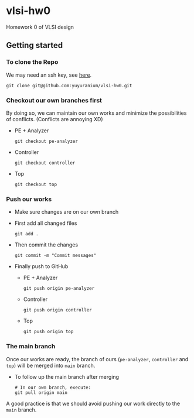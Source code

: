 # vlsi-hw0
Homework 0 of VLSI design

## Getting started

### To clone the Repo

We may need an ssh key, see [here](https://docs.github.com/en/authentication/connecting-to-github-with-ssh/adding-a-new-ssh-key-to-your-github-account).

```shell
git clone git@github.com:yuyuranium/vlsi-hw0.git
```

### Checkout our own branches first

By doing so, we can maintain our own works and minimize the possibilities of conflicts. (Conflicts are annoying XD)

- PE + Analyzer

  ```shell
  git checkout pe-analyzer
  ```

- Controller

  ```shell
  git checkout controller
  ```

- Top

  ```shell
  git checkout top
  ```

### Push our works

- Make sure changes are on our own branch

- First add all changed files

  ```shell
  git add .
  ```

- Then commit the changes

  ```shell
  git commit -m "Commit messages"
  ```

- Finally push to GitHub

  - PE + Analyzer

    ```shell
    git push origin pe-analyzer
    ```

  - Controller

    ```shell
    git push origin controller
    ```

  - Top

    ```shell
    git push origin top
    ```

### The main branch

Once our works are ready, the branch of ours (`pe-analyzer`, `controller` and `top`) will be merged into `main` branch.

- To follow up the main branch after merging

  ```shell
  # In our own branch, execute:
  git pull origin main
  ```

A good practice is that we should avoid pushing our work directly to the `main` branch.
